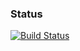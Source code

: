 ### Status
[![Build Status](https://travis-ci.com/fcopantoja/n_queens.png)](https://travis-ci.org/fcopantoja/n_queens)
